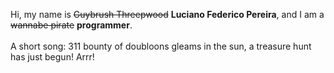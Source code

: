 Hi, my name is ~~Guybrush Threepwood~~ **Luciano Federico Pereira**, and I am a ~~wannabe pirate~~ **programmer**.<br><br>A short song: 311 bounty of doubloons gleams in the sun, a treasure hunt has just begun! Arrr!
